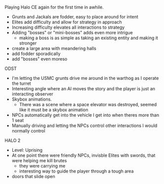 Playing Halo CE again for the first time in awhile.

- Grunts and Jackals are fodder, easy to place around for intent
- Elites add difficulty and allow for strategy in approach
- Increasing difficulty elevates all interactions to strategy
- Adding "bosses" or "mini-bosses" adds even more intrigue
  - making a boss is as simple as taking an existing entity and making it stronger
- create a large area with meandering halls
 - add fodder sporadically
 - add "bosses" even moreso
 
 ODST
  - I'm letting the USMC grunts drive me around in the warthog as I operate the turret
  - Interesting angle where an AI moves the story and the player is just an interacting observer
  - Skybox animations. 
    - There was a scene where a space elevator was destroyed, seemed like it must be a skybox animation
  - NPCs automatically get into the vehicle I get into when theres more than 1 seat
  - Manually driving and letting the NPCs control other interactions I would normally control

 HALO 2
  - Level: Uprising
  - At one point there were friendly NPCs, invisble Elites with swords, that were helping me kill brutes
    - they were carrying me
    - interesting way to guide the player through a tough area
  - doors that slide open  